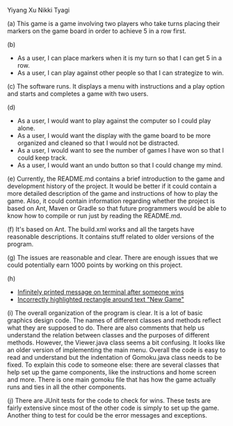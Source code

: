 Yiyang Xu
Nikki Tyagi

(a) This game is a game involving two players who take turns placing their markers on the game board in order to achieve 5 in a row first.

(b)
* As a user, I can place markers when it is my turn so that I can get 5 in a row.
* As a user, I can play against other people so that I can strategize to win.

(c) The software runs. It displays a menu with instructions and a play option and starts and completes a game with two users.

(d)
* As a user, I would want to play against the computer so I could play alone.
* As a user, I would want the display with the game board to be more organized and cleaned so that I would not be distracted.
* As a user, I would want to see the number of games I have won so that I could keep track.
* As a user, I would want an undo button so that I could change my mind.

(e) Currently, the README.md contains a brief introduction to the game and development history of the project. It would be better if it could contain a more detailed description of the game and instructions of how to play the game. Also, it could contain information regarding whether the project is based on Ant, Maven or Gradle so that future programmers would be able to know how to compile or run just by reading the README.md.

(f) It's based on Ant. The build.xml works and all the targets have reasonable descriptions. It contains stuff related to older versions of the program.

(g) The issues are reasonable and clear. There are enough issues that we could potentially earn 1000 points by working on this project.

(h)
* [Infinitely printed message on terminal after someone wins](https://github.com/ucsb-cs56-projects/cs56-games-gomoku/issues/52)
* [Incorrectly highlighted rectangle around text "New Game"](https://github.com/ucsb-cs56-projects/cs56-games-gomoku/issues/53)

(i) The overall organization of the program is clear. It is a lot of basic graphics design code. The names of different classes and methods reflect what they are supposed to do. There are also comments that help us understand the relation between classes and the purposes of different methods. However, the Viewer.java class seems a bit confusing. It looks like an older version of implementing the main menu. Overall the code is easy to read and understand but the indentation of Gomoku.java class needs to be fixed. To explain this code to someone else: there are several classes that help set up the game components, like the instructions and home screen and more. There is one main gomoku file that has how the game actually runs and ties in all the other components.

(j) There are JUnit tests for the code to check for wins. These tests are fairly extensive since most of the other code is simply to set up the game. Another thing to test for could be the error messages and exceptions.

